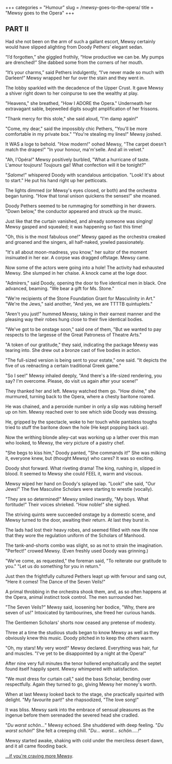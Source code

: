 +++
categories = "Humour"
slug = /mewsy-goes-to-the-opera/
title = "Mewsy goes to the Opera"
+++

## PART II

Had she not been on the arm of such a gallant escort, Mewsy certainly would have slipped alighting from Doody Pethers’ elegant sedan.

“I’d forgotten,” she giggled frothily, “How productive we can be. My pumps are drenched!” She dabbed some from the corners of her mouth.

“It’s your charms,” said Pethers indulgently, “I’ve never made so much with Darleen!” Mewsy wrapped her fur over the stain and they went in.

The lobby sparkled with the decadence of the Upper Crust. It gave Mewsy a shiver right down to her coinpurse to see the wealthy at play.

"Heavens," she breathed, "How I ADORE the Opera." Underneath her extravagant sable, bejewelled digits sought amplification of her frissons.

"Thank mercy for this stole," she said aloud, "I'm damp again!"

"Come, my dear," said the impossibly chic Pethers, "You'll be more comfortable in my private box." "You're stealing my lines!" Mewsy joshed.

It WAS a loge to behold. "How modern!" oohed Mewsy, "The carpet doesn't match the drapes!" "In your honour, ma'm'selle. And all in velvet."

"Ah, l'Opéra!" Mewsy positively burbled, "What a hurricane of taste. L'amour toujours! Toujours gai! What confection will it be tonight?"

"_Salome_!" whispered Doody with scandalous anticipation. "Look! It's about to start." He put his hand right up her petticoats.

The lights dimmed (or Mewsy's eyes closed, or both) and the orchestra began tuning. "How that tonal unison quickens the senses!" she moaned.

Doody Pethers seemed to be rummaging for something in her drawers. "Down below," the conductor appeared and struck up the music.

Just like that the curtain vanished, and already someone was singing! Mewsy gasped and squealed; it was happening so fast this time!

"Oh, this is the most fabulous one!" Mewsy gaped as the orchestra creaked and groaned and the singers, all half-naked, yowled passionately.

"It's all about moon-madness, you know," her suitor of the moment insinuated in her ear. A corpse was dragged offstage. Mewsy came.

Now some of the actors were going into a hole! The activity had exhausted Mewsy. She slumped in her chaise. A knock came at the loge door.

"Admirers," said Doody, opening the door to five identical men in black. One advanced, beaming. "We bear a gift for Ms. Stone."

"We're recipients of the Stone Foundation Grant for Masculinity in Art." "We're the Jews," said another, "And yes, we are TTTTB quintuplets."

"Aren't you just!" hummed Mewsy, taking in their earnest manner and the pleasing way their robes hung close to their five identical bodies.

"We've got to be onstage soon," said one of them, "But we wanted to pay respects to the largesse of the Great Patroness of Theatre Arts."

"A token of our gratitude," they said, indicating the package Mewsy was tearing into. She drew out a bronze cast of five bodies in action.

"The full-sized version is being sent to your estate," one said. "It depicts the five of us reënacting a certain traditional Greek game."

"So I see!" Mewsy inhaled deeply, "And there's a life-sized rendering, you say? I'm overcome. Please, do visit us again after your scene!"

They thanked her and left. Mewsy watched them go. "How divine," she murmured, turning back to the Opera, where a chesty baritone roared.

He was chained, and a peroxide number in only a slip was rubbing herself up on him. Mewsy reached over to see which side Doody was dressing.

He, gripped by the spectacle, woke to her touch while pantsless toughs tried to stuff the baritone down the hole (He kept popping back up).

Now the writhing blonde alley-cat was working up a lather over this man who looked, to Mewsy, the very picture of a pastry chef.

"She begs to kiss him," Doody panted, "She commands it!" She was milking it, everyone knew, but (thought Mewsy) who cares? It was so exciting.

Doody shot forward. What riveting drama! The king, rushing in, slipped in blood. It seemed to Mewsy she could FEEL it, warm and viscous.

Mewsy wiped her hand on Doody's splayed lap. "Look!" she said, "Our Jews!" The five Masculine Scholars were starting to wrestle (vocally).

"They are so determined!" Mewsy smiled inwardly, "My boys. What fortitude!" Their voices shrieked. "How noble!" she sighed.

The striving quints were succeeded onstage by a domestic scene, and Mewsy turned to the door, awaiting their return. At last they burst in.

The lads had lost their heavy robes, and seemed filled with new life now that they wore the regulation uniform of the Scholars of Manhood.

The tank-and-shorts combo was slight, so as not to strain the imagination. "Perfect!" crowed Mewsy. (Even freshly used Doody was grinning.)

"We've come, as requested," the foreman said, "To reiterate our gratitude to you." "Let us do something for you in return."

Just then the frightfully cultured Pethers leapt up with fervour and sang out, "Here it comes! The Dance of the Seven Veils!"

A primal throbbing in the orchestra shook them, and, as so often happens at the Opera, animal instinct took control. The men surrounded her.

"The Seven Veils?" Mewsy said, loosening her bodice, "Why, there are seven of us!" Intoxicated by tambourines, she freed her curious hands.

The Gentlemen Scholars' shorts now ceased any pretense of modesty.

Three at a time the studious studs began to know Mewsy as well as they obviously knew this music. Doody pitched in to keep the others warm.

"Oh, my stars! My very word!" Mewsy declared. Everything was hair, fur and muscles. "I've yet to be disappointed by a night at the Opera!"

After nine very full minutes the tenor hollered emphatically and the septet found itself happily spent. Mewsy whimpered with satisfaction.

"We must dress for curtain call," said the bass Scholar, bending over respectfully. Again they turned to go, giving Mewsy her money's worth.

When at last Mewsy looked back to the stage, she practically squirted with delight. "My favourite part!" she rhapsodized, "The love song!"

It was bliss. Mewsy sank into the embrace of sensual pleasures as the ingenue before them serenaded the severed head she cradled.

"_Du warst schön..._" Mewsy echoed. She shuddered with deep feeling. "_Du warst schön!_" She felt a creeping chill. "_Du... warst... schön.....!_"

Mewsy started awake, shaking with cold under the merciless desert dawn, and it all came flooding back.

[...if you're craving more Mewsy](http://mewsytheadulteress.com/).
